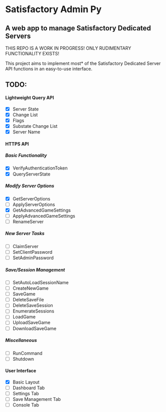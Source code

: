 # Satisfactory Admin Py
## A web app to manage Satisfactory Dedicated Servers
THIS REPO IS A WORK IN PROGRESS! ONLY RUDIMENTARY FUNCTIONALITY EXISTS!

This project aims to implement most* of the Satisfactory Dedicated Server API functions in an easy-to-use interface.

## TODO:
#### Lightweight Query API
- [x] Server State
- [x] Change List
- [x] Flags
- [x] Substate Change List
- [x] Server Name

#### HTTPS API
##### Basic Functionality
- [x] VerifyAuthenticationToken
- [x] QueryServerState
##### Modify Server Options
- [x] GetServerOptions
- [ ] ApplyServerOptions
- [x] GetAdvancedGameSettings
- [ ] ApplyAdvancedGameSettings
- [ ] RenameServer
##### New Server Tasks
- [ ] ClaimServer
- [ ] SetClientPassword
- [ ] SetAdminPassword
##### Save/Session Management
- [ ] SetAutoLoadSessionName
- [ ] CreateNewGame
- [ ] SaveGame
- [ ] DeleteSaveFile
- [ ] DeleteSaveSession
- [ ] EnumerateSessions
- [ ] LoadGame
- [ ] UploadSaveGame
- [ ] DownloadSaveGame
##### Miscellaneous
- [ ] RunCommand
- [ ] Shutdown

#### User Interface
- [x] Basic Layout
- [ ] Dashboard Tab
- [ ] Settings Tab
- [ ] Save Management Tab
- [ ] Console Tab